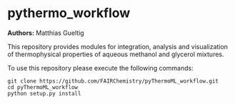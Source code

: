 # pythermo_workflow

**Authors:** Matthias Gueltig

This repository provides modules for integration, analysis and visualization of thermophysical properties of aqueous methanol and glycerol mixtures.

To use this repository please execute the following commands:

```
git clone https://github.com/FAIRChemistry/pyThermoML_workflow.git
cd pyThermoML_workflow
python setup.py install
```

